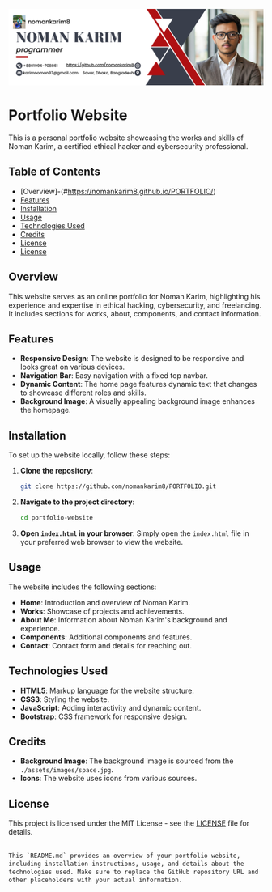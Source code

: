 ![logo]( https://github.com/nomankarim8/nomankarim8/blob/main/image.png?raw=true )

# Portfolio Website

This is a personal portfolio website showcasing the works and skills of Noman Karim, a certified ethical hacker and cybersecurity professional.

## Table of Contents
- [Overview]-(#https://nomankarim8.github.io/PORTFOLIO/)
- [Features](#features)
- [Installation](#installation)
- [Usage](#usage)
- [Technologies Used](#technologies-used)
- [Credits](#credits)
- [License](#license)
- [License](https://nomankarim8.github.io/stacked/)

## Overview
This website serves as an online portfolio for Noman Karim, highlighting his experience and expertise in ethical hacking, cybersecurity, and freelancing. It includes sections for works, about, components, and contact information.

## Features
- **Responsive Design**: The website is designed to be responsive and looks great on various devices.
- **Navigation Bar**: Easy navigation with a fixed top navbar.
- **Dynamic Content**: The home page features dynamic text that changes to showcase different roles and skills.
- **Background Image**: A visually appealing background image enhances the homepage.

## Installation
To set up the website locally, follow these steps:

1. **Clone the repository**:
   ```bash
   git clone https://github.com/nomankarim8/PORTFOLIO.git
   ```

2. **Navigate to the project directory**:
   ```bash
   cd portfolio-website
   ```

3. **Open `index.html` in your browser**:
   Simply open the `index.html` file in your preferred web browser to view the website.

## Usage
The website includes the following sections:

- **Home**: Introduction and overview of Noman Karim.
- **Works**: Showcase of projects and achievements.
- **About Me**: Information about Noman Karim's background and experience.
- **Components**: Additional components and features.
- **Contact**: Contact form and details for reaching out.

## Technologies Used
- **HTML5**: Markup language for the website structure.
- **CSS3**: Styling the website.
- **JavaScript**: Adding interactivity and dynamic content.
- **Bootstrap**: CSS framework for responsive design.

## Credits
- **Background Image**: The background image is sourced from the `./assets/images/space.jpg`.
- **Icons**: The website uses icons from various sources.

## License
This project is licensed under the MIT License - see the [LICENSE](LICENSE) file for details.
```

This `README.md` provides an overview of your portfolio website, including installation instructions, usage, and details about the technologies used. Make sure to replace the GitHub repository URL and other placeholders with your actual information.
